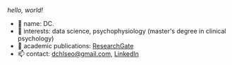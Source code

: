 _hello, world!_ 

- 👋 name: DC.
- 👀 interests: data science, psychophysiology (master's degree in clinical psychology)
- 📖 academic publications: [ResearchGate](https://www.researchgate.net/profile/Deachul_Seo2)
- 📫 contact: dchlseo@gmail.com, [LinkedIn](https://www.linkedin.com/in/dchlseo/)  
<!--
**dchlseo/dchlseo** is a ✨ _special_ ✨ repository because its `README.md` (this file) appears on your GitHub profile.

Here are some ideas to get you started:

- 🔭 I’m currently working on ...
- 🌱 I’m currently learning ...
- 👯 I’m looking to collaborate on ...
- 🤔 I’m looking for help with ...
- 💬 Ask me about ...

- 😄 Pronouns: ...
- ⚡ Fun fact: ...
-->
